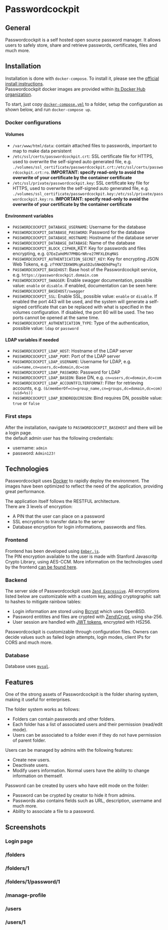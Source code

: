 # Passwordcockpit

## General

Passwordcockpit is a self hosted open source password manager. It allows users to safely store, share and retrieve passwords, certificates, files and much more.

## Installation

Installation is done with `docker-compose`. To install it, please see the [official install instructions](https://docs.docker.com/compose/install/).<br>
Passwordcockpit docker images are provided within [its Docker Hub organization](https://hub.docker.com/u/passwordcockpit).<br>

To start, just copy [`docker-compose.yml`](./docker-compose.yml) to a folder, setup the configuration as shown below, and run `docker-compose up`.

### Docker configurations
#### Volumes
- `/var/www/html/data`: contain attached files to passwords, important to map to make data persistent 
- `/etc/ssl/certs/passwordcockpit.crt`: SSL certificate file for HTTPS, used to overwrite the self-signed auto generated file, e.g. `./volumes/ssl_certificate/passwordcockpit.crt:/etc/ssl/certs/passwordcockpit.crt:ro`. **IMPORTANT: specify read-only to avoid the overwrite of your certificate by the container certificate**
- `/etc/ssl/private/passwordcockpit.key`: SSL certificate key file for HTTPS, used to overwrite the self-signed auto generated file, e.g. `./volumes/ssl_certificate/passwordcockpit.key:/etc/ssl/private/passwordcockpit.key:ro`. **IMPORTANT: specify read-only to avoid the overwrite of your certificate by the container certificate**

#### Environment variables
- `PASSWORDCOCKPIT_DATABASE_USERNAME`: Username for the database
- `PASSWORDCOCKPIT_DATABASE_PASSWORD`: Password for the database
- `PASSWORDCOCKPIT_DATABASE_HOSTNAME`: Hostname of the database server
- `PASSWORDCOCKPIT_DATABASE_DATABASE`: Name of the database
- `PASSWORDCOCKPIT_BLOCK_CIPHER`_KEY: Key for passwords and files encrypting, e.g. `Q7EeZaHdMV7PMBGrNRre27MFXLEKqMAS`
- `PASSWORDCOCKPIT_AUTHENTICATION_SECRET_KEY`: Key for encrypting JSON Web Tokens, e.g. `zfYKN7Z8XW8McgKaSD2uSNmQQ9dPmgTz`
- `PASSWORDCOCKPIT_BASEHOST`: Base host of the Passwordcockpit service, e.g. `https://passwordcockpit.domain.com`
- `PASSWORDCOCKPIT_SWAGGER`: Enable swagger documentation, possible value: `enable` or `disable`. if enabled, documentation can be seen here: `PASSWORDCOCKPIT_BASEHOST/swagger`
- `PASSWORDCOCKPIT_SSL`: Enable SSL, possible value: `enable` or `disable`. If enabled the port 443 will be used, and the system will generate a self-signed certificate that can be replaced with what is specified in the volumes configuration. If disabled, the port 80 will be used. The two ports cannot be opened at the same time.
- `PASSWORDCOCKPIT_AUTHENTICATION_TYPE`: Type of the authentication, possible value: `ldap` or `password`

#### LDAP variables if needed 
- `PASSWORDCOCKPIT_LDAP_HOST`: Hostname of the LDAP server
- `PASSWORDCOCKPIT_LDAP_PORT`: Port of the LDAP server
- `PASSWORDCOCKPIT_LDAP_USERNAME`: Username for LDAP, e.g. `uid=name,cn=users,dc=domain,dc=com`
- `PASSWORDCOCKPIT_LDAP_PASSWORD`: Password for LDAP
- `PASSWORDCOCKPIT_LDAP_BASEDN`: Base DN, e.g. `cn=users,dc=domain,dc=com`
- `PASSWORDCOCKPIT_LDAP_ACCOUNTFILTERFORMAT`: Filter for retrieving accounts, e.g. `(&(memberOf=cn=group_name,cn=groups,dc=domain,dc=com)(uid=%s))`
- `PASSWORDCOCKPIT_LDAP_BINDREQUIRESDN`: Bind requires DN, possible value: `true` or `false`

### First steps

After the installation, navigate to `PASSWORDCOCKPIT_BASEHOST` and there will be a login page.<br>
the default admin user has the following credentials:
- username: `admin`
- password: `Admin123!`

## Technologies
Passwordcockpit uses [Docker](https://www.docker.com/) to rapidly deploy the environment. The images have been optimized to reflect the need of the application, providing great performance.

The application itself follows the RESTFUL architecture. <br>
There are 3 levels of encryption:
- A PIN that the user can place on a password
- SSL encryption to transfer data to the server
- Database encryption for login informations, passwords and files.

### Frontend
Frontend has been developed using [`Ember.js`](https://emberjs.com/). <br>
The PIN encryption available to the user is made with Stanford Javascritp Crypto Library, using AES-CCM.
More information on the technologies used by the frontend [can be found here](https://github.com/passwordcockpit/frontend/blob/master/README.md).

### Backend
The server side of Passwordcockpit uses [`Zend Expressive`](https://docs.zendframework.com/zend-expressive/).
All encryptions listed below are customizable with a custom key, adding cryptographic salt to hashes to mitigate rainbow tables:
- Login information are stored using [Bcrypt](https://en.wikipedia.org/wiki/Bcrypt) which uses OpenBSD. <br>
- Password entitites and files are crypted with [Zend\Crypt](https://docs.zendframework.com/zend-crypt/), using sha-256.<br>
- User session are handled with [JWT tokens](https://jwt.io/), encrypted with HS256.

Passwordcockpit is customizable through configuration files. Owners can decide values such as failed login attempts, login modes, client IPs for CORS and much more.

### Database

Database uses [`mysql`](https://www.mysql.com/).


## Features
One of the strong assets of Passwordcockpit is the folder sharing system, making it useful for enterprises.

The folder system works as follows:
- Folders can contain passwords and other folders.
- Each folder has a list of associated users and their permission (read/edit mode).
- Users can be associated to a folder even if they do not have permission of parent folder.

Users can be managed by admins with the following features:
- Create new users.
- Deactivate users.
- Modify users information. Normal users have the ability to change information on themself.

Password can be created by users who have edit mode on the folder:
- Password can be crypted by creator to hide it from admins.
- Passwords also contains fields such as URL, description, username and much more.
- Ability to associate a file to a password.

## Screenshots

### Login page

### /folders

### /folders/1

### /folders/1/password/1

### /manage-profile

### /users

### /users/1





